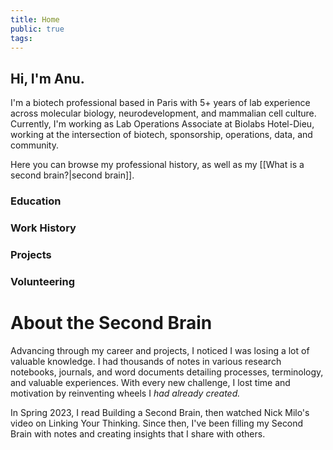 ```yaml
---
title: Home
public: true
tags:
---
```


## Hi, I'm Anu. 
I'm a biotech professional based in Paris with 5+ years of lab experience across molecular biology, neurodevelopment, and mammalian cell culture. Currently, I'm working as Lab Operations Associate at Biolabs Hotel-Dieu, working at the intersection of biotech, sponsorship, operations, data, and community.

Here you can browse my professional history, as well as my [[What is a second brain?|second brain]].

### Education

### Work History

### Projects

### Volunteering


# About the Second Brain
Advancing through my career and projects, I noticed I was losing a lot of valuable knowledge. I had thousands of notes in various research notebooks, journals, and word documents detailing processes, terminology, and valuable experiences. With every new challenge, I lost time and motivation by reinventing wheels I <i>had already created.</i>

In Spring 2023, I read Building a Second Brain, then watched Nick Milo's video on Linking Your Thinking. Since then, I've been filling my Second Brain with notes and creating insights that I share with others.
